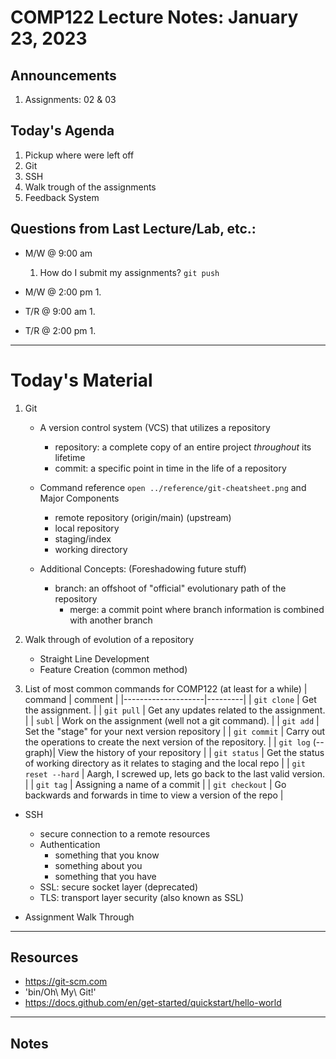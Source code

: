 # COMP122 Lecture Notes: January 23, 2023

## Announcements
   1. Assignments: 02 & 03 


## Today's Agenda
   1. Pickup where were left off
   1. Git
   1. SSH
   1. Walk trough of the assignments
   1. Feedback System

## Questions from Last Lecture/Lab, etc.:
   * M/W @ 9:00 am
     1. How do I submit my assignments?  `git push`


   * M/W @ 2:00 pm
     1.

   * T/R @ 9:00 am
     1.

   * T/R @ 2:00 pm
     1.

---
# Today's Material
  1. Git
     - A version control system (VCS) that utilizes a repository
       - repository: a complete copy of an entire project _throughout_ its lifetime  
       - commit:  a specific point in time in the life of a repository

     - Command reference `open ../reference/git-cheatsheet.png` and Major Components
        - remote repository (origin/main) (upstream)
        - local repository 
        - staging/index
        - working directory

     - Additional Concepts: (Foreshadowing future stuff)
       - branch:  an offshoot of "official" evolutionary path of the repository
         - merge: a commit point where branch information is combined with another branch

  1. Walk through of evolution of a repository
     - Straight Line Development
     - Feature Creation (common method)

  1. List of most common commands for COMP122  (at least for a while)
     | command            | comment |
     |--------------------|---------|
     | `git clone`        | Get the assignment. |
     | `git pull`         | Get any updates related to the assignment.  |
     | `subl`             | Work on the assignment (well not a git command).  |
     | `git add`          | Set the "stage" for your next version repository  |
     | `git commit`       | Carry out the operations to create the next version of the repository. |
     | `git log` (--graph)| View the history of your repository |
     | `git status`       | Get the status of working directory as it relates to staging and the local repo |
     | `git reset --hard` | Aargh, I screwed up, lets go back to the last valid version.  |
     | `git tag`          | Assigning a name of a commit |
     | `git checkout`     | Go backwards and forwards in time to view a version of the repo |

   * SSH
      - secure connection to a remote resources
      - Authentication
        - something that you know
        - something about you
        - something that you have
      - SSL: secure socket layer (deprecated)
      - TLS: transport layer security (also known as SSL)

   * Assignment Walk Through



---
## Resources
  * https://git-scm.com
  * 'bin/Oh\ My\ Git\!'
  * https://docs.github.com/en/get-started/quickstart/hello-world


---
## Notes 



